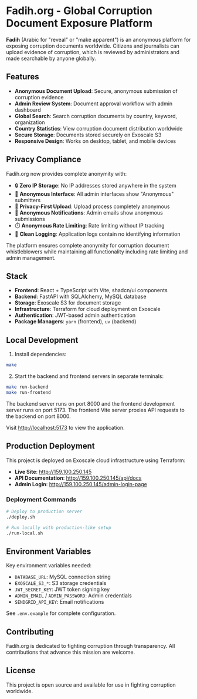 # Fadih.org - Global Corruption Document Exposure Platform

**Fadih** (Arabic for "reveal" or "make apparent") is an anonymous platform for exposing corruption documents worldwide. Citizens and journalists can upload evidence of corruption, which is reviewed by administrators and made searchable by anyone globally.

## Features

- **Anonymous Document Upload**: Secure, anonymous submission of corruption evidence
- **Admin Review System**: Document approval workflow with admin dashboard
- **Global Search**: Search corruption documents by country, keyword, organization
- **Country Statistics**: View corruption document distribution worldwide
- **Secure Storage**: Documents stored securely on Exoscale S3
- **Responsive Design**: Works on desktop, tablet, and mobile devices

## Privacy Compliance

Fadih.org now provides complete anonymity with:

- 🔒 **Zero IP Storage**: No IP addresses stored anywhere in the system
- 👤 **Anonymous Interface**: All admin interfaces show "Anonymous" submitters
- 🚀 **Privacy-First Upload**: Upload process completely anonymous
- 📧 **Anonymous Notifications**: Admin emails show anonymous submissions
- ⏱️ **Anonymous Rate Limiting**: Rate limiting without IP tracking
- 📝 **Clean Logging**: Application logs contain no identifying information

The platform ensures complete anonymity for corruption document whistleblowers while maintaining all functionality including rate limiting and admin management.

## Stack

- **Frontend**: React + TypeScript with Vite, shadcn/ui components
- **Backend**: FastAPI with SQLAlchemy, MySQL database
- **Storage**: Exoscale S3 for document storage
- **Infrastructure**: Terraform for cloud deployment on Exoscale
- **Authentication**: JWT-based admin authentication
- **Package Managers**: `yarn` (frontend), `uv` (backend)

## Local Development

1. Install dependencies:

```bash
make
```

2. Start the backend and frontend servers in separate terminals:

```bash
make run-backend
make run-frontend
```

The backend server runs on port 8000 and the frontend development server runs on port 5173. The frontend Vite server proxies API requests to the backend on port 8000.

Visit <http://localhost:5173> to view the application.

## Production Deployment

This project is deployed on Exoscale cloud infrastructure using Terraform:

- **Live Site**: http://159.100.250.145
- **API Documentation**: http://159.100.250.145/api/docs
- **Admin Login**: http://159.100.250.145/admin-login-page

### Deployment Commands

```bash
# Deploy to production server
./deploy.sh

# Run locally with production-like setup
./run-local.sh
```

## Environment Variables

Key environment variables needed:

- `DATABASE_URL`: MySQL connection string
- `EXOSCALE_S3_*`: S3 storage credentials
- `JWT_SECRET_KEY`: JWT token signing key
- `ADMIN_EMAIL` / `ADMIN_PASSWORD`: Admin credentials
- `SENDGRID_API_KEY`: Email notifications

See `.env.example` for complete configuration.

## Contributing

Fadih.org is dedicated to fighting corruption through transparency. All contributions that advance this mission are welcome.

## License

This project is open source and available for use in fighting corruption worldwide.
